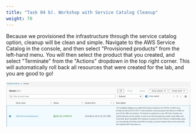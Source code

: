 ```yaml
---
title: "Task 04 b). Workshop with Service Catalog Cleanup"
weight: 70
---
```


<!--
Copyright Amazon.com, Inc. or its affiliates. All Rights Reserved.
SPDX-License-Identifier: MIT-0
-->

Because we provisioned the infrastructure through the service catalog option, cleanup will be clean and simple. Navigate to the AWS Service Catalog in the console, and then select "Provisioned products" from the left-hand menu. You will then select the product that you created, and select "Terminate" from the "Actions" dropdown in the top right corner. This will automatically roll back all resources that were created for the lab, and you are good to go!

![Terminate Product Screenshot](../../static/cleanup/delete_product.jpg)